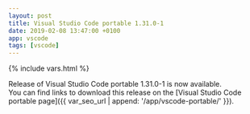 ```yaml
---
layout: post
title: Visual Studio Code portable 1.31.0-1
date: 2019-02-08 13:47:00 +0100
app: vscode
tags: [vscode]
---
```

{% include vars.html %}

Release of Visual Studio Code portable 1.31.0-1 is now available.<br />
You can find links to download this release on the [Visual Studio Code portable page]({{ var_seo_url | append: '/app/vscode-portable/' }}).